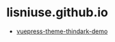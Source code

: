 # lisniuse.github.io

 - [vuepress-theme-thindark-demo](http://lisniuse.github.io/vuepress-theme-thindark-demo/)
